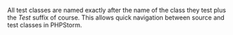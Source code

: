 All test classes are named exactly after the name of the class they test plus the _Test_ suffix of course. This allows quick navigation between source and test classes in PHPStorm.